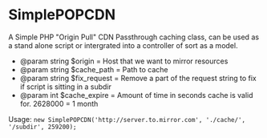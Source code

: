 SimplePOPCDN
============

A Simple PHP "Origin Pull" CDN Passthrough caching class, can be used as a stand alone script or intergrated into a controller of sort as a model.


* @param string $origin = Host that we want to mirror resources
* @param string $cache_path = Path to cache
* @param string $fix_request = Remove a part of the request string to fix if script is sitting in a subdir
* @param int $cache_expire = Amount of time in seconds cache is valid for. 2628000 = 1 month

Usage: `new SimplePOPCDN('http://server.to.mirror.com', './cache/', '/subdir', 259200);`
